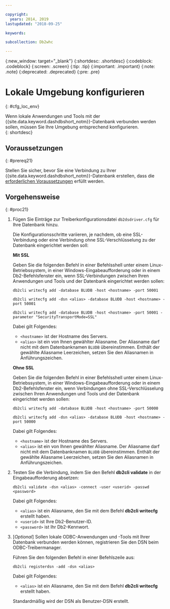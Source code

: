 ```yaml
---

copyright:
  years: 2014, 2019
lastupdated: "2018-09-25"

keywords:

subcollection: Db2whc

---
```


<!-- Attribute definitions --> 
{:new_window: target="_blank"}
{:shortdesc: .shortdesc}
{:codeblock: .codeblock}
{:screen: .screen}
{:tip: .tip}
{:important: .important}
{:note: .note}
{:deprecated: .deprecated}
{:pre: .pre}

# Lokale Umgebung konfigurieren
{: #cfg_loc_env}

Wenn lokale Anwendungen und Tools mit der {{site.data.keyword.dashdbshort_notm}}-Datenbank verbunden werden sollen, müssen Sie Ihre Umgebung entsprechend konfigurieren.  
{: shortdesc}

## Voraussetzungen
{: #prereq21}

Stellen Sie sicher, bevor Sie eine Verbindung zu Ihrer {{site.data.keyword.dashdbshort_notm}}-Datenbank erstellen, dass die [erforderlichen Voraussetzungen](/docs/services/Db2whc/connecting/connecting.html#prereqs) erfüllt werden.

<!-- 1. Install the Db2 driver package for your operating system.

   - [Installing on Windows](install_win.html)
   - [Installing on Linux or PowerLinux](install_linux.html)
   - [Installing on Mac OS X](install_mac.html)
2. Decide whether or not you will be using Secure Sockets Layer (SSL) to connect to your database.
3. Collect database details and connect credentials, including the host name of your server, and your database user ID and password. -->

## Vorgehensweise
{: #proc21}

1. Fügen Sie Einträge zur Treiberkonfigurationsdatei `db2dsdriver.cfg` für Ihre Datenbank hinzu.

   Die Konfigurationsschritte variieren, je nachdem, ob eine SSL-Verbindung oder eine Verbindung ohne SSL-Verschlüsselung zu der Datenbank eingerichtet werden soll:

   **Mit SSL**

   Geben Sie die folgenden Befehl in einer Befehlsshell unter einem Linux-Betriebssystem, in einer Windows-Eingabeaufforderung oder in einem Db2-Befehlsfenster ein, wenn SSL-Verbindungen zwischen Ihren Anwendungen und Tools und der Datenbank eingerichtet werden sollen: 

   `db2cli writecfg add -database BLUDB -host <hostname> -port 50001`

   `db2cli writecfg add -dsn <alias> -database BLUDB -host <hostname> -port 50001`

   `db2cli writecfg add -database BLUDB -host <hostname> -port 50001 -parameter "SecurityTransportMode=SSL"`

    Dabei gilt Folgendes:

   - `<hostname>` ist der Hostname des Servers.
   - `<alias>` ist ein von Ihnen gewählter Aliasname. Der Aliasname darf nicht mit dem Datenbanknamen `BLUDB` übereinstimmen. Enthält der gewählte Aliasname Leerzeichen, setzen Sie den Aliasnamen in Anführungszeichen.

   **Ohne SSL**

   Geben Sie die folgenden Befehl in einer Befehlsshell unter einem Linux-Betriebssystem, in einer Windows-Eingabeaufforderung oder in einem Db2-Befehlsfenster ein, wenn Verbindungen ohne SSL-Verschlüsselung zwischen Ihren Anwendungen und Tools und der Datenbank eingerichtet werden sollen: 

   `db2cli writecfg add -database BLUDB -host <hostname> -port 50000`

   `db2cli writecfg add -dsn <alias> -database BLUDB -host <hostname> -port 50000`

    Dabei gilt Folgendes:

   - `<hostname>` ist der Hostname des Servers.
   - `<alias>` ist ein von Ihnen gewählter Aliasname. Der Aliasname darf nicht mit dem Datenbanknamen `BLUDB` übereinstimmen. Enthält der gewählte Aliasname Leerzeichen, setzen Sie den Aliasnamen in Anführungszeichen.

2. Testen Sie die Verbindung, indem Sie den Befehl **db2cli validate** in der Eingabeaufforderung absetzen:

   `db2cli validate -dsn <alias> -connect -user <userid> -passwd <password>`

   Dabei gilt Folgendes: 
   
   - `<alias>` ist ein Aliasname, den Sie mit dem Befehl **db2cli writecfg** erstellt haben.
   - `<userid>` ist Ihre Db2-Benutzer-ID.
   - `<password>` ist Ihr Db2-Kennwort.

3. [*Optional*] Sollen lokale ODBC-Anwendungen und -Tools mit Ihrer Datenbank verbunden werden können, registrieren Sie den DSN beim ODBC-Treibermanager.
 
   Führen Sie den folgenden Befehl in einer Befehlszeile aus: 

   `db2cli registerdsn -add -dsn <alias>`

   Dabei gilt Folgendes: 

   - `<alias>` ist ein Aliasname, den Sie mit dem Befehl **db2cli writecfg** erstellt haben.

   Standardmäßig wird der DSN als Benutzer-DSN erstellt.

